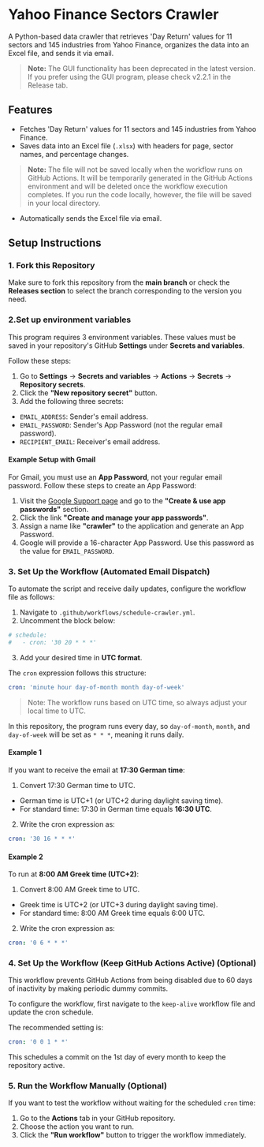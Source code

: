 # Yahoo Finance Sectors Crawler

A Python-based data crawler that retrieves 'Day Return' values for 11 sectors and 145 industries from Yahoo Finance, organizes the data into an Excel file, and sends it via email.
> **Note:** The GUI functionality has been deprecated in the latest version.
If you prefer using the GUI program, please check v2.2.1 in the Release tab.

## Features
- Fetches 'Day Return' values for 11 sectors and 145 industries from Yahoo Finance.
- Saves data into an Excel file (`.xlsx`) with headers for page, sector names, and percentage changes.
> **Note:** The file will not be saved locally when the workflow runs on GitHub Actions. It will be temporarily generated in the GitHub Actions environment and will be deleted once the workflow execution completes. If you run the code locally, however, the file will be saved in your local directory.
- Automatically sends the Excel file via email.

## Setup Instructions
### 1. Fork this Repository
Make sure to fork this repository from the **main branch** or check the **Releases section** to select the branch corresponding to the version you need.

### 2.Set up environment variables
This program requires 3 environment variables.
These values must be saved in your repository's GitHub **Settings** under **Secrets and variables**.

Follow these steps:

1. Go to **Settings** → **Secrets and variables** → **Actions** → **Secrets** → **Repository secrets**.
2. Click the **"New repository secret"** button.
3. Add the following three secrets:
- `EMAIL_ADDRESS`: Sender's email address.
- `EMAIL_PASSWORD`: Sender's App Password (not the regular email password).
- `RECIPIENT_EMAIL`: Receiver's email address.

#### **Example Setup with Gmail**
For Gmail, you must use an **App Password**, not your regular email password. Follow these steps to create an App Password:

1. Visit the [Google Support page](https://support.google.com/accounts/answer/185833) and go to the **"Create & use app passwords"** section.
2. Click the link **"Create and manage your app passwords"**.
3. Assign a name like **"crawler"** to the application and generate an App Password.
4. Google will provide a 16-character App Password. Use this password as the value for `EMAIL_PASSWORD`.

### 3. Set Up the Workflow (Automated Email Dispatch)
To automate the script and receive daily updates, configure the workflow file as follows:

1. Navigate to `.github/workflows/schedule-crawler.yml`.
2. Uncomment the block below:
```yaml
# schedule:
#   - cron: '30 20 * * *'
```
3. Add your desired time in **UTC format**.

The `cron` expression follows this structure:
```yaml
cron: 'minute hour day-of-month month day-of-week'
```
> Note: The workflow runs based on UTC time, so always adjust your local time to UTC.

In this repository, the program runs every day, so `day-of-month`, `month`, and `day-of-week` will be set as `* * *`, meaning it runs daily.

#### Example 1
If you want to receive the email at **17:30 German time**:

1. Convert 17:30 German time to UTC.  
- German time is UTC+1 (or UTC+2 during daylight saving time).  
- For standard time: 17:30 in German time equals **16:30 UTC**.  
2. Write the cron expression as:
```yaml
cron: '30 16 * * *'
```
#### **Example 2**
To run at **8:00 AM Greek time (UTC+2)**:

1. Convert 8:00 AM Greek time to UTC.  
- Greek time is UTC+2 (or UTC+3 during daylight saving time).  
- For standard time: 8:00 AM Greek time equals 6:00 UTC.
2. Write the cron expression as:
```yaml
cron: '0 6 * * *'
```

### 4. Set Up the Workflow (Keep GitHub Actions Active) (Optional)
This workflow prevents GitHub Actions from being disabled due to 60 days of inactivity by making periodic dummy commits.

To configure the workflow, first navigate to the `keep-alive` workflow file and update the cron schedule.

The recommended setting is:
```yaml
cron: '0 0 1 * *'
```
This schedules a commit on the 1st day of every month to keep the repository active.

### 5. Run the Workflow Manually (Optional)
If you want to test the workflow without waiting for the scheduled `cron` time:
1. Go to the **Actions** tab in your GitHub repository.
2. Choose the action you want to run.
3. Click the **"Run workflow"** button to trigger the workflow immediately.
